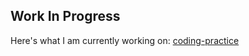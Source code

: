 ## Work In Progress

Here's what I am currently working on: [coding-practice](https://github.com/darshanparikh/coding-practice)
<br/><br/>
<br/><br/>
<br/><br/>
<br/><br/>
<br/><br/>
<br/><br/>
<br/><br/>
<br/><br/>
<br/><br/>
<br/><br/>
<br/><br/>
